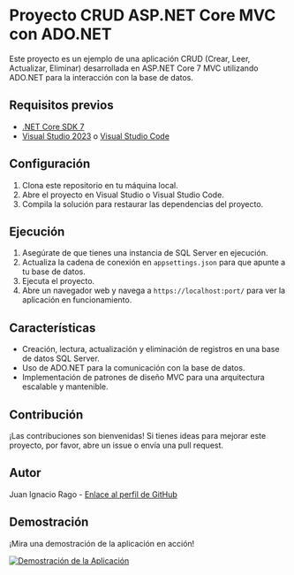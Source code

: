 # Proyecto CRUD ASP.NET Core MVC con ADO.NET

Este proyecto es un ejemplo de una aplicación CRUD (Crear, Leer, Actualizar, Eliminar) desarrollada en ASP.NET Core 7 MVC utilizando ADO.NET para la interacción con la base de datos.

## Requisitos previos

- [.NET Core SDK 7](https://dotnet.microsoft.com/download)
- [Visual Studio 2023](https://visualstudio.microsoft.com/downloads/) o [Visual Studio Code](https://code.visualstudio.com/)

## Configuración

1. Clona este repositorio en tu máquina local.
2. Abre el proyecto en Visual Studio o Visual Studio Code.
3. Compila la solución para restaurar las dependencias del proyecto.

## Ejecución

1. Asegúrate de que tienes una instancia de SQL Server en ejecución.
2. Actualiza la cadena de conexión en `appsettings.json` para que apunte a tu base de datos.
3. Ejecuta el proyecto.
4. Abre un navegador web y navega a `https://localhost:port/` para ver la aplicación en funcionamiento.

## Características

- Creación, lectura, actualización y eliminación de registros en una base de datos SQL Server.
- Uso de ADO.NET para la comunicación con la base de datos.
- Implementación de patrones de diseño MVC para una arquitectura escalable y mantenible.

## Contribución

¡Las contribuciones son bienvenidas! Si tienes ideas para mejorar este proyecto, por favor, abre un issue o envía una pull request.

## Autor

Juan Ignacio Rago - [Enlace al perfil de GitHub](https://github.com/Malinowsk)

## Demostración

¡Mira una demostración de la aplicación en acción!

[![Demostración de la Aplicación](https://img.youtube.com/vi/cpCRZgLqzgg/maxresdefault.jpg)](https://youtu.be/cpCRZgLqzgg)
